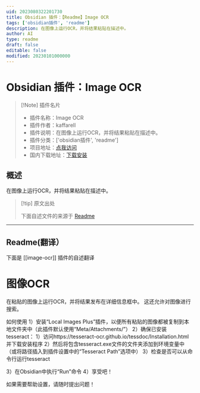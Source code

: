 ```yaml
---
uid: 2023080322201730
title: Obsidian 插件：【Readme】Image OCR
tags: ['obsidian插件', 'readme']
description: 在图像上运行OCR，并将结果粘贴在描述中。
author: AI
type: readme
draft: false
editable: false
modified: 20230101000000
---
```


# Obsidian 插件：Image OCR

> [!Note] 插件名片
> - 插件名称：Image OCR
> - 插件作者：kaffarell
> - 插件说明：在图像上运行OCR，并将结果粘贴在描述中。
> - 插件分类：['obsidian插件', 'readme']
> - 项目地址：[点我访问](https://github.com/kaffarell/obsidian-tesseract-ocr)
> - 国内下载地址：[下载安装](https://pkmer.cn/products/plugin/pluginMarket/?image-ocr)

## 概述

在图像上运行OCR，并将结果粘贴在描述中。



> [!tip] 原文出处
> 
>下面自述文件的来源于 [Readme](https://ghproxy.net/https://raw.githubusercontent.com/kaffarell/obsidian-tesseract-ocr/main/README.md)
> 

---

## Readme(翻译）

下面是 [[image-ocr]] 插件的自述翻译


# 图像OCR

在粘贴的图像上运行OCR，并将结果发布在详细信息框中。
这还允许对图像进行搜索。

如何使用
1）安装“Local Images Plus”插件，以便所有粘贴的图像都被复制到本地文件夹中（此插件默认使用“Meta/Attachments/”）
2）确保已安装tesseract：
    1）访问https://tesseract-ocr.github.io/tessdoc/Installation.html并下载安装程序
    2）然后将包含tesseract.exe文件的文件夹添加到环境变量中（或将路径插入到插件设置中的“Tesseract Path”选项中）
    3）检查是否可以从命令行运行tesseract

3）在Obsidian中执行“Run”命令
4）享受吧！

如果需要帮助设置，请随时提出问题！




